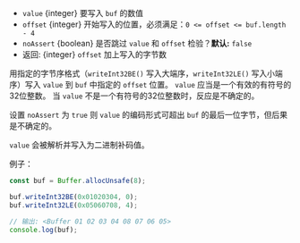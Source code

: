 <!-- YAML
added: v0.5.5
-->

* `value` {integer} 要写入 `buf` 的数值
* `offset` {integer} 开始写入的位置，必须满足：`0 <= offset <= buf.length - 4`
* `noAssert` {boolean} 是否跳过 `value` 和 `offset` 检验？**默认:** `false`
* 返回: {integer} `offset` 加上写入的字节数

用指定的字节序格式（`writeInt32BE()` 写入大端序，`writeInt32LE()` 写入小端序）写入 `value` 到 `buf` 中指定的 `offset` 位置。
`value` 应当是一个有效的有符号的32位整数。
当 `value` 不是一个有符号的32位整数时，反应是不确定的。

设置 `noAssert` 为 `true` 则 `value` 的编码形式可超出 `buf` 的最后一位字节，但后果是不确定的。

`value` 会被解析并写入为二进制补码值。

例子：

```js
const buf = Buffer.allocUnsafe(8);

buf.writeInt32BE(0x01020304, 0);
buf.writeInt32LE(0x05060708, 4);

// 输出: <Buffer 01 02 03 04 08 07 06 05>
console.log(buf);
```

